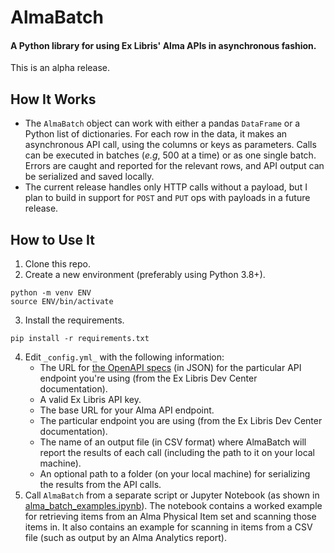 # AlmaBatch
#### A Python library for using Ex Libris' Alma APIs in asynchronous fashion. 
This is an alpha release. 

## How It Works
- The `AlmaBatch` object can work with either a pandas `DataFrame` or a Python list of dictionaries. For each row in the data, it makes an asynchronous API call, using the columns or keys as parameters. Calls can be executed in batches (_e.g_, 500 at a time) or as one single batch. Errors are caught and reported for the relevant rows, and API output can be serialized and saved locally.
- The current release handles only HTTP calls without a payload, but I plan to build in support for `POST` and `PUT` ops with payloads in a future release.


## How to Use It
1. Clone this repo.
2. Create a new environment (preferably using Python 3.8+).
```
python -m venv ENV
source ENV/bin/activate
```
3. Install the requirements.
```
pip install -r requirements.txt
```
4. Edit `_config.yml_` with the following information:
   - The URL for [the OpenAPI specs](https://developers.exlibrisgroup.com/blog/openapi-support-in-alma-apis/) (in JSON) for the particular API endpoint you're using (from the Ex Libris Dev Center documentation).
   - A valid Ex Libris API key.
   - The base URL for your Alma API endpoint.
   - The particular endpoint you are using (from the Ex Libris Dev Center documentation).
   - The name of an output file (in CSV format) where AlmaBatch will report the results of each call (including the path to it on your local machine).
   - An optional path to a folder (on your local machine) for serializing the results from the API calls.
5. Call `AlmaBatch` from a separate script or Jupyter Notebook (as shown in [alma_batch_examples.ipynb](https://github.com/gwu-libraries/alma-batch/blob/main/alma_batch_examples.ipynb)). The notebook contains a worked example for retrieving items from an Alma Physical Item set and scanning those items in. It also contains an example for scanning in items from a CSV file (such as output by an Alma Analytics report). 
   